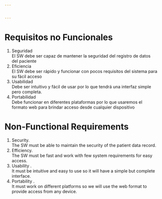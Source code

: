 ```yaml
---


---
```


<h1 id="requisitos-no-funcionales">Requisitos no Funcionales</h1>
<ol>
<li>Seguridad<br>
El SW debe ser capaz de mantener la seguridad del registro de datos del paciente</li>
<li>Eficiencia<br>
El SW debe ser rápido y funcionar con pocos requisitos del sistema para su fácil acceso</li>
<li>Usabilidad<br>
Debe ser intuitivo y fácil de usar por lo que tendrá una interfaz simple pero completa.</li>
<li>Portabilidad<br>
Debe funcionar en diferentes plataformas por lo que usaremos el formato web para brindar acceso desde cualquier dispositivo</li>
</ol>
<h1 id="non-functional-requirements">Non-Functional Requirements</h1>
<ol>
<li>Security.<br>
The SW must be able to maintain the security of the patient data record.</li>
<li>Efficiency.<br>
The SW must be fast and work with few system requirements for easy access.</li>
<li>Usability .<br>
It must be intuitive and easy to use so it will have a simple but complete interface.</li>
<li>Portability .<br>
It must work on different platforms so we will use the web format to provide access from any device.</li>
</ol>

